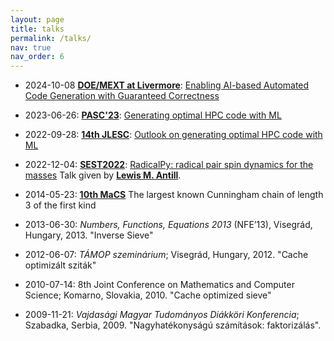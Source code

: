 ```yaml
---
layout: page
title: talks
permalink: /talks/
nav: true
nav_order: 6
---
```


- 2024-10-08 [**DOE/MEXT at Livermore**](): [Enabling AI-based Automated Code Generation with Guaranteed Correctness](/assets/talks/202410-tadashi.pdf)

- 2023-06-26: [**PASC'23**](https://pasc23.pasc-conference.org/): [Generating optimal HPC code with ML](/assets/talks/2023pasc.pdf)

- 2022-09-28: [**14th JLESC**](https://publish.illinois.edu/14th-jlesc-workshop/): [Outlook on generating optimal HPC code with ML](/assets/talks/2022jlesc.pdf)

- 2022-12-04: [**SEST2022**](https://sest2022.wixsite.com/website-1): [RadicalPy: radical pair spin dynamics for the masses](/assets/talks/SEST2022.pdf) Talk given by [**Lewis M. Antill**](https://lmantill.github.io/).

- 2014-05-23: [**10th MaCS**](https://www.cs.ubbcluj.ro/~macs/2014/call_for_papers.htm) The largest known Cunningham chain of length 3 of the first kind

- 2013-06-30: _Numbers, Functions, Equations 2013_ (NFE’13), Visegrád, Hungary, 2013. "Inverse Sieve"

- 2012-06-07: _TÁMOP szeminárium_; Visegrád, Hungary, 2012. "Cache optimizált sziták"

- 2010-07-14: 8th Joint Conference on Mathematics and Computer Science; Komarno, Slovakia, 2010. "Cache optimized sieve"

- 2009-11-21: _Vajdasági Magyar Tudományos Diákköri Konferencia_; Szabadka, Serbia, 2009. "Nagyhatékonyságú számítások: faktorizálás".
